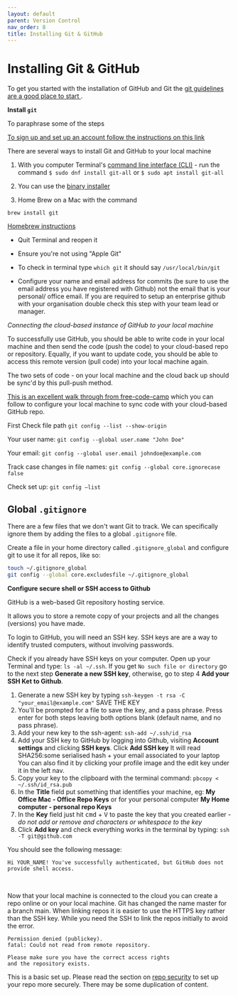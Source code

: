 ```yaml
---
layout: default
parent: Version Control
nav_order: 8
title: Installing Git & GitHub
---
```


# Installing Git & GitHub

To get you started with the installation of GitHub and Git the [git guidelines are a good place to start ](https://git-scm.com/book/en/v2/Getting-Started-First-Time-Git-Setup).

**Install `git`**

To paraphrase some of the steps

[To sign up and set up an account follow the instructions on this link](https://docs.github.com/en/get-started/signing-up-for-github/signing-up-for-a-new-github-account)

There are several ways to install Git and GitHub to your local machine

1. With you computer Terminal's [command line interface (CLI)](https://git-scm.com/book/en/v2/Getting-Started-Installing-Git) - run the command
`$ sudo dnf install git-all` or `$ sudo apt install git-all`

2. You can use the [binary installer](https://sourceforge.net/projects/git-osx-installer/
)

3. Home Brew on a Mac with the command

`brew install git`

[Homebrew instructions](https://git-scm.com/download/mac)

- Quit Terminal and reopen it

- Ensure you're not using "Apple Git"

- To check in terminal type `which git` it should say `/usr/local/bin/git`

- Configure your name and email address for commits (be sure to use the email address you have registered with Github) not the email that is your personal/ office email. If you are required to setup an enterprise github with your organisation double check this step with your team lead or manager.

_Connecting the cloud-based instance of GitHub to your local machine_

To successfully use GitHub, you should be able to write code in your local machine and then send the code (push the code) to your cloud-based repo or repository. Equally, if you want to update code, you should be able to access this remote version (pull code) into your local machine again.

The two sets of code - on your local machine and the cloud back up should be sync'd by this pull-push method.

[This is an excellent walk through from free-code-camp](https://www.freecodecamp.org/news/git-ssh-how-to/) which you can follow to configure your local machine to sync code with your cloud-based GitHub repo.


First Check file path `git config --list --show-origin`

Your user name:
`git config --global user.name "John Doe"`

Your email:
`git config --global user.email johndoe@example.com`

Track case changes in file names:
`git config --global core.ignorecase false`

Check set up:
`git config –list`

## Global `.gitignore`

There are a few files that we don't want Git to track. We can specifically ignore them by adding the files to a global `.gitignore` file.

Create a file in your home directory called `.gitignore_global` and configure git to use it for all repos, like so:

```sh
touch ~/.gitignore_global
git config --global core.excludesfile ~/.gitignore_global
```

**Configure secure shell or SSH access to Github**

GitHub is a web-based Git repository hosting service.

It allows you to store a remote copy of your projects and all the changes (versions) you have made. 

To login to GitHub, you will need an SSH key. SSH keys are are a way to identify trusted computers, without involving passwords.

Check if you already have SSH keys on your computer. Open up your Terminal and type: `ls -al ~/.ssh`. If you get `No such file or directory` go to the next step **Generate a new SSH key**, otherwise, go to step 4 **Add your SSH Ket to Github**.

1. Generate a new SSH key by typing `ssh-keygen -t rsa -C "your_email@example.com"` SAVE THE KEY
2. You'll be prompted for a file to save the key, and a pass phrase. Press enter for both steps leaving both options blank (default name, and no pass phrase).
3. Add your new key to the ssh-agent:
   `ssh-add ~/.ssh/id_rsa`
4. Add your SSH key to GitHub by logging into Github, visiting **Account settings** and clicking **SSH keys**. Click **Add SSH key**
   It will read
   SHA256:some serialised hash + your email associated to your laptop
   You can also find it by clicking your profile image and the edit key under it in the left nav.
5. Copy your key to the clipboard with the terminal command:
   `pbcopy < ~/.ssh/id_rsa.pub`
6. In the **Title** field put something that identifies your machine, eg: **My Office Mac - Office Repo Keys** or for your personal computer **My Home computer - personal repo Keys**
7. In the **Key** field just hit <kbd>cmd</kbd> + <kbd>V</kbd> to paste the key that you created earlier - _do not add or remove and characters or whitespace to the key_
8. Click **Add key** and check everything works in the terminal by typing:
   `ssh -T git@github.com` <br>

You should see the following message:

```
Hi YOUR_NAME! You've successfully authenticated, but GitHub does not provide shell access.
```

<br>

Now that your local machine is connected to the cloud you can create a repo online or on your local machine. Git has changed the name master for a branch main.
When linking repos it is easier to use the HTTPS key rather than the SSH key. While you need the SSH to link the repos initially to avoid the error.

```
Permission denied (publickey).
fatal: Could not read from remote repository.

Please make sure you have the correct access rights
and the repository exists.
```
This is a basic set up. Please read the section on [repo security](https://sumisastri.github.io/dev-blogs/github-repo-security/) to set up your repo more securely. There may be some duplication of content.
